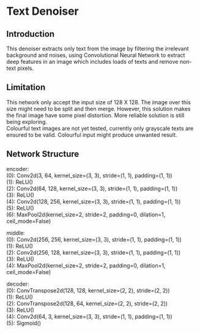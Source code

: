 # Text Denoiser
## Introduction  
This denoiser extracts only text from the image by filtering the irrelevant background and noises, using Convolutional Neural Network to extract deep features in an image which includes loads of texts and remove non-text pixels.
## Limitation
This network only accept the input size of 128 X 128. The image over this size might need to be split and then merge. However, this solution makes the final image have some pixel distortion. More reliable solution is still being exploring.   
Colourful text images are not yet tested, currently only grayscale texts are ensured to be valid. Colourful input might produce unwanted result.  
## Network Structure

encoder:  
  (0): Conv2d(3, 64, kernel_size=(3, 3), stride=(1, 1), padding=(1, 1))  
  (1): ReLU()  
  (2): Conv2d(64, 128, kernel_size=(3, 3), stride=(1, 1), padding=(1, 1))  
  (3): ReLU()  
  (4): Conv2d(128, 256, kernel_size=(3, 3), stride=(1, 1), padding=(1, 1))  
  (5): ReLU()  
  (6): MaxPool2d(kernel_size=2, stride=2, padding=0, dilation=1, ceil_mode=False)  
  
middle:  
  (0): Conv2d(256, 256, kernel_size=(3, 3), stride=(1, 1), padding=(1, 1))  
  (1): ReLU()  
  (2): Conv2d(256, 128, kernel_size=(3, 3), stride=(1, 1), padding=(1, 1))  
  (3): ReLU()  
  (4): MaxPool2d(kernel_size=2, stride=2, padding=0, dilation=1, ceil_mode=False)  
    
decoder:  
  (0): ConvTranspose2d(128, 128, kernel_size=(2, 2), stride=(2, 2))  
  (1): ReLU()  
  (2): ConvTranspose2d(128, 64, kernel_size=(2, 2), stride=(2, 2))  
  (3): ReLU()  
  (4): Conv2d(64, 3, kernel_size=(3, 3), stride=(1, 1), padding=(1, 1))  
  (5): Sigmoid()    
